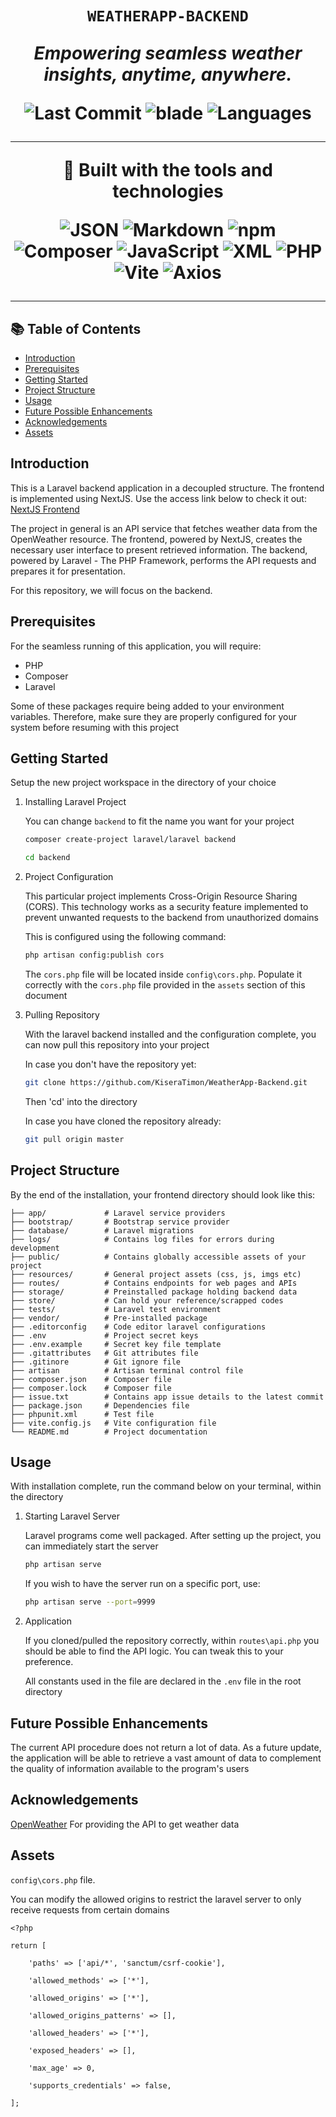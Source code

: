 <h1 align="center">

    WEATHERAPP-BACKEND

*Empowering seamless weather insights, anytime, anywhere.*

![Last Commit](https://img.shields.io/github/last-commit/kiseratimon/weatherapp-backend)
![blade](https://img.shields.io/badge/blade-57.1%25-blue)
![Languages](https://img.shields.io/github/languages/count/kiseratimon/weatherapp-backend)

---
<p>
🚀 Built with the tools and technologies

![JSON](https://img.shields.io/badge/-JSON-black?logo=json)
![Markdown](https://img.shields.io/badge/-Markdown-000000?logo=markdown)
![npm](https://img.shields.io/badge/-npm-CB3837?logo=npm)
![Composer](https://img.shields.io/badge/-Composer-885630?logo=composer)
![JavaScript](https://img.shields.io/badge/-JavaScript-yellow?logo=javascript)
![XML](https://img.shields.io/badge/-XML-0060aa?logo=xml)
![PHP](https://img.shields.io/badge/-PHP-8892BF?logo=php)
![Vite](https://img.shields.io/badge/-Vite-646CFF?logo=vite)
![Axios](https://img.shields.io/badge/-Axios-5A29E4?logo=axios)
</p>
</h1>

---

## 📚 Table of Contents

- [Introduction](#introduction)
- [Prerequisites](#prerequisites)
- [Getting Started](#getting-started)
- [Project Structure](#project-structure)
- [Usage](#usage)
- [Future Possible Enhancements](#future-possible-enhancements)
- [Acknowledgements](#acknowledgements)
- [Assets](#assets)

## Introduction

This is a Laravel backend application in a decoupled structure. The frontend is implemented using NextJS.
Use the access link below to check it out:
[NextJS Frontend](https://github.com/KiseraTimon/WeatherApp-Frontend.git)

The project in general is an API service that fetches weather data from the OpenWeather resource.
The frontend, powered by NextJS, creates the necessary user interface to present retrieved information.
The backend, powered by Laravel - The PHP Framework, performs the API requests and prepares it for presentation.

For this repository, we will focus on the backend.

## Prerequisites

For the seamless running of this application, you will require:

- PHP
- Composer
- Laravel

Some of these packages require being added to your environment variables.
Therefore, make sure they are properly configured for your system before resuming with this project

## Getting Started

Setup the new project workspace in the directory of your choice

1. Installing Laravel Project

    You can change `backend` to fit the name you want for your project

    ```bash
    composer create-project laravel/laravel backend
    ```

    ```bash
    cd backend
    ```

2. Project Configuration

    This particular project implements Cross-Origin Resource Sharing (CORS).
    This technology works as a security feature implemented to prevent unwanted requests to the backend from unauthorized domains

    This is configured using the following command:

    ```bash
    php artisan config:publish cors
    ```

    The `cors.php` file will be located inside `config\cors.php`.
    Populate it correctly with the `cors.php` file provided in the `assets` section of this document

3. Pulling Repository

    With the laravel backend installed and the configuration complete, you can now pull this repository into your project

    In case you don't have the repository yet:

    ```bash
    git clone https://github.com/KiseraTimon/WeatherApp-Backend.git
    ```

    Then 'cd' into the directory

    In case you have cloned the repository already:

    ```bash
    git pull origin master
    ```

## Project Structure

By the end of the installation, your frontend directory should look like this:

```t
├── app/             # Laravel service providers
├── bootstrap/       # Bootstrap service provider
├── database/        # Laravel migrations
├── logs/            # Contains log files for errors during development
├── public/          # Contains globally accessible assets of your project
├── resources/       # General project assets (css, js, imgs etc)
├── routes/          # Contains endpoints for web pages and APIs
├── storage/         # Preinstalled package holding backend data
├── store/           # Can hold your reference/scrapped codes
├── tests/           # Laravel test environment
├── vendor/          # Pre-installed package
├── .editorconfig    # Code editor laravel configurations
├── .env             # Project secret keys
├── .env.example     # Secret key file template
├── .gitattributes   # Git attributes file
├── .gitinore        # Git ignore file
├── artisan          # Artisan terminal control file
├── composer.json    # Composer file
├── composer.lock    # Composer file
├── issue.txt        # Contains app issue details to the latest commit
├── package.json     # Dependencies file
├── phpunit.xml      # Test file
├── vite.config.js   # Vite configuration file
└── README.md        # Project documentation
```

## Usage

With installation complete, run the command below on your terminal, within the directory

1. Starting Laravel Server

    Laravel programs come well packaged. After setting up the project, you can immediately start the server

    ```bash
    php artisan serve
    ```

    If you wish to have the server run on a specific port, use:

    ```bash
    php artisan serve --port=9999
    ```

2. Application

    If you cloned/pulled the repository correctly, within `routes\api.php` you should be able to find the API logic.
    You can tweak this to your preference.

    All constants used in the file are declared in the `.env` file in the root directory

## Future Possible Enhancements

The current API procedure does not return a lot of data.
As a future update, the application will be able to retrieve a vast amount of data to complement the quality of information available to the program's users

## Acknowledgements

[OpenWeather](https://openweathermap.org/) For providing the API to get weather data

## Assets

`config\cors.php` file.

You can modify the allowed origins to restrict the laravel server to only receive requests from certain domains
```t
<?php

return [

    'paths' => ['api/*', 'sanctum/csrf-cookie'],

    'allowed_methods' => ['*'],

    'allowed_origins' => ['*'],

    'allowed_origins_patterns' => [],

    'allowed_headers' => ['*'],

    'exposed_headers' => [],

    'max_age' => 0,

    'supports_credentials' => false,

];
```
